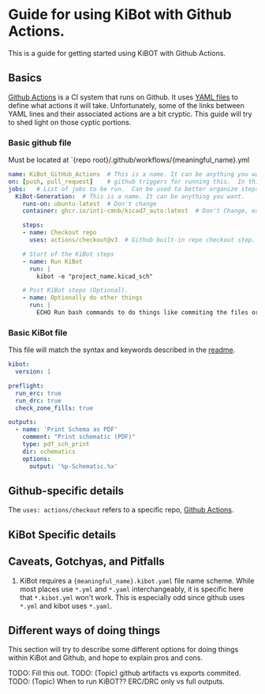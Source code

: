 # Guide for using KiBot with Github Actions.

This is a guide for getting started using KiBOT with Github Actions.

## Basics

[Github Actions](https://github.com/actions) is a CI system that runs on Github. It uses [YAML files](https://docs.ansible.com/ansible/latest/reference_appendices/YAMLSyntax.html) to define what actions it will take. Unfortunately, some of the links between YAML lines and their associated actions are a bit cryptic.  This guide will try to shed light on those cyptic portions.

### Basic github file

Must be located at `{repo root}/.github/workflows/{meaningful_name}.yml
```yaml
name: KiBot_GitHub_Actions  # This is a name. It can be anything you want.
on: [push, pull_request]    # github triggers for running this.  In this example it will run when anything is pushed to github or a pull request is created.
jobs:   # List of jobs to be run.  Can be used to better organize steps.
  KiBot-Generation:  # This is a name. It can be anything you want.
    runs-on: ubuntu-latest  # Don't change
    container: ghcr.io/inti-cmnb/kicad7_auto:latest  # Don't Change, except if needing older version of KiCAD.

    steps:  
    - name: Checkout repo
      uses: actions/checkout@v3  # Github built-in repo checkout step.

    # Start of the KiBot steps
    - name: Run KiBot
      run: |
        kibot -e "project_name.kicad_sch"

    # Post KiBot steps (Optional).  
    - name: Optionally do other things
      run: |
        ECHO Run bash commands to do things like commiting the files or adding them as artifacts
```


### Basic KiBot file
This file will match the syntax and keywords described in the [readme](../README.md). 
```yaml
kibot:
  version: 1

preflight:
  run_erc: true
  run_drc: true
  check_zone_fills: true

outputs:
  - name: 'Print Schema as PDF'
    comment: "Print schematic (PDF)"
    type: pdf_sch_print
    dir: schematics
    options:
      output: '%p-Schematic.%x'
```

## Github-specific details

The `uses: actions/checkout` refers to a specific repo, [Github Actions](https://github.com/actions). 

## KiBot Specific details



## Caveats, Gotchyas, and Pitfalls

1. KiBot requires a `{meaningful_name}.kibot.yaml` file name scheme.  While most places use `*.yml` and `*.yaml` interchangeably, it is specific here that `*.kibot.yml` won't work. This is especially odd since github uses `*.yml` and kibot uses `*.yaml`. 

## Different ways of doing things

This section will try to describe some different options for doing things within KiBot and Github, and hope to explain pros and cons.

TODO: Fill this out.
TODO: (Topic) github artifacts vs exports commited.
TODO: (Topic) When to run KiBOT??  ERC/DRC only vs full outputs.

